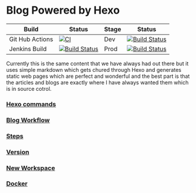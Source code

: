 # Blog Powered by Hexo

|Build|Status|Stage|Status|
|-----|------|------|------|
|Git Hub Actions| [![CI](https://github.com/TheWebWeWeave/Blog/workflows/CI/badge.svg)](https://github.com/TheWebWeWeave/Blog/actions)| Dev |[![Build Status](https://badge.t3winc.com/blogDev.svg)](https://dev.donaldonsoftware.com)|
|Jenkins Build | [![Build Status](https://badge.t3winc.com/blogBuild.svg)](https://jenkins.t3winc.com/job/blog/) | Prod |[![Build Status](https://badge.t3winc.com/blogProd.svg)](https://www.donaldonsoftware.com) |


Currently this is the same content that we have always had out there but it uses simple markdown which gets chured through Hexo and generates static web pages which are perfect and wonderful and the best part is that the articles and blogs are exactly where I have always wanted them which is in source cotrol.

### [Hexo commands](docs/commands.md)
### [Blog Workflow](docs/workflow.md)
### [Steps](docs/steps.md)
### [Version](docs/version.md)
### [New Workspace](docs/startingnewworkspace.md)
### [Docker](docs/docker.md)
